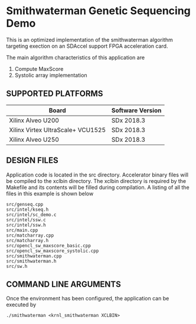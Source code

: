 Smithwaterman Genetic Sequencing Demo
======================

This is an optimized implementation of the smithwaterman algorithm targeting exection on an SDAccel support FPGA acceleration card.

The main algorithm characteristics of this application are

1. Compute MaxScore
2. Systolic array implementation

## SUPPORTED PLATFORMS
Board | Software Version
------|-----------------
Xilinx Alveo U200|SDx 2018.3
Xilinx Virtex UltraScale+ VCU1525|SDx 2018.3
Xilinx Alveo U250|SDx 2018.3


##  DESIGN FILES
Application code is located in the src directory. Accelerator binary files will be compiled to the xclbin directory. The xclbin directory is required by the Makefile and its contents will be filled during compilation. A listing of all the files in this example is shown below

```
src/genseq.cpp
src/intel/kseq.h
src/intel/sc_demo.c
src/intel/ssw.c
src/intel/ssw.h
src/main.cpp
src/matcharray.cpp
src/matcharray.h
src/opencl_sw_maxscore_basic.cpp
src/opencl_sw_maxscore_systolic.cpp
src/smithwaterman.cpp
src/smithwaterman.h
src/sw.h
```

##  COMMAND LINE ARGUMENTS
Once the environment has been configured, the application can be executed by
```
./smithwaterman <krnl_smithwaterman XCLBIN>
```

